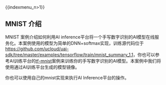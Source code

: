 {{indexmenu_n>1}}

## MNIST 介绍

MNIST 案例介绍如何利用AI
inference平台将一个手写数字识别的AI模型在线服务化。本案例使用的模型为简单的DNN+softmax实现，训练源代码位于<https://github.com/ucloud/uai-sdk/tree/master/examples/tensorflow/train/mnist_summary_1.1>，你也可以参考AI训练平台的[tf-mnist](/ai/uai-train/tutorial/tf-mnist)案例来训练你的手写数字识别的AI模型。本案例中我们将使用通过AI训练平台生成的模型镜像。

你也可以使用自己的mnist实现来执行AI Inference平台的操作。
